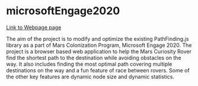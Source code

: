 # microsoftEngage2020
[Link to Webpage page](https://muktawagle.github.io/microsoftEngage2020/)

The aim of the project is to modify and optimize the existing PathFinding.js library as a part of Mars Colonization Program, Microsoft Engage 2020. The project is a browser based web application to help the Mars Curiosity Rover find the shortest path to the destination while avoiding obstacles on the way. It also includes finding the most optimal path covering multiple destinations on the way and a fun feature of race between rovers. Some of the other key features are dynamic node size and dynamic statistics. 
